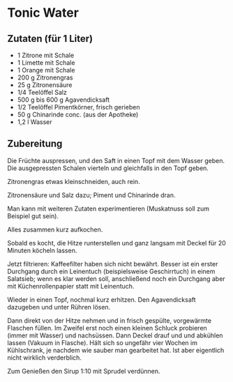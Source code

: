 # Tonic Water

## Zutaten (für 1 Liter)

 + 1 Zitrone mit Schale
 + 1 Limette mit Schale
 + 1 Orange mit Schale
 + 200 g Zitronengras
 + 25 g Zitronensäure
 + 1/4 Teelöffel Salz
 + 500 g bis 600 g Agavendicksaft
 + 1/2 Teelöffel Pimentkörner, frisch gerieben
 + 50 g Chinarinde conc. (aus der Apotheke)
 + 1,2 l Wasser

## Zubereitung

Die Früchte auspressen, und den Saft in einen Topf mit dem Wasser
geben. Die ausgepressten Schalen vierteln und gleichfalls in den Topf
geben.

Zitronengras etwas kleinschneiden, auch rein.

Zitronensäure und Salz dazu; Piment und Chinarinde dran.

Man kann mit weiteren Zutaten experimentieren (Muskatnuss soll
zum Beispiel gut sein).

Alles zusammen kurz aufkochen.

Sobald es kocht, die Hitze runterstellen und ganz
langsam mit Deckel für 20 Minuten köcheln lassen.

Jetzt filtrieren: Kaffeefilter haben sich nicht bewährt. Besser ist
ein erster Durchgang durch ein Leinentuch (beispielsweise
Geschirrtuch) in einem Salatsieb; wenn es klar werden soll,
anschließend noch ein Durchgang aber mit Küchenrollenpapier statt mit
Leinentuch.

Wieder in einen Topf, nochmal kurz erhitzen. Den
Agavendicksaft dazugeben und unter Rühren lösen.

Dann direkt von der Hitze nehmen und in frisch gespülte,
vorgewärmte Flaschen füllen. Im Zweifel erst noch einen kleinen
Schluck probieren (immer mit Wasser) und nachsüssen. Dann Deckel
drauf und und abkühlen lassen (Vakuum in Flasche). Hält sich so
ungefähr vier Wochen im Kühlschrank, je nachdem wie sauber man
gearbeitet hat. Ist aber eigentlich nicht wirklich verderblich.

Zum Genießen den Sirup 1:10 mit Sprudel verdünnen.
